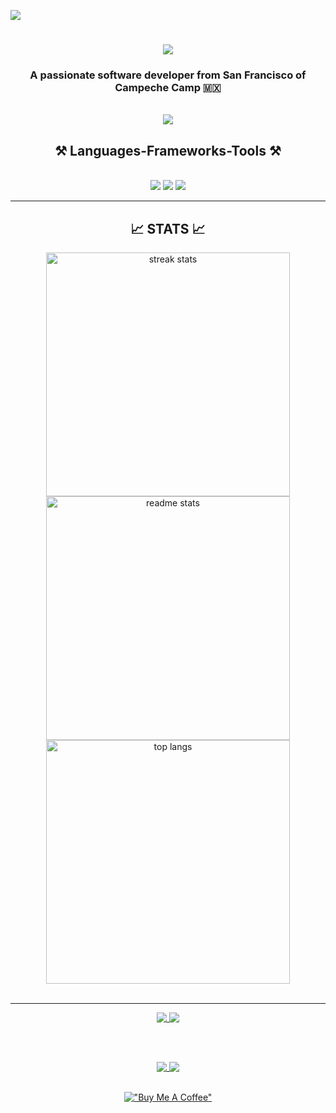 [![](https://visitcount.itsvg.in/api?id=Brayan-chan&label=Profile%20Views&color=12&icon=1&pretty=false)](https://visitcount.itsvg.in)

<h1 align="center">
  <a href="https://git.io/typing-svg">
    <img src="https://readme-typing-svg.herokuapp.com/?font=Righteous&size=35&center=true&vCenter=true&width=500&height=70&duration=4000&lines=H1+There!+👋;+I'm+Brayan+Chan!;" />
  </a>
</h1>

<h3 align="center">A passionate software developer from San Francisco of Campeche Camp 🇲🇽</h3>

<br/>

<div align="center">
  <a href="mailto:al071392@uacam.mx">
    <img src="https://img.shields.io/badge/Gmail-333333?style=for-the-badge&logo=gmail&logoColor=red" target="_blank" />
  </a>
</div>



<h2 align="center">⚒️ Languages-Frameworks-Tools ⚒️</h2>
<br/>
<div align="center">
    <img src="https://skillicons.dev/icons?i=bootstrap,html,css,vscode,github,figma,git,dart,supabase" />
    <img src="https://skillicons.dev/icons?i=python,cpp,javascript,java,mysql,flutter,php,astro,firebase" />
<img src="https://skillicons.dev/icons?i=npm,bun,tailwind,nextjs" /><br>
</div>

<hr/>
<h2 align="center">📈  STATS  📈</h2>
<div align="center">

<img width=390 src="https://github-readme-streak-stats-salesp07.vercel.app/?user=Brayan-chan&count_private=true&theme=react&border_radius=10" alt="streak stats"/>

<br/>

<img width=390 src="https://github-readme-stats.vercel.app/api?username=Brayan-chan&count_private=true&show_icons=true&theme=react&rank_icon=github&border_radius=10" alt="readme stats" />

<br/>

<img width=390 align="center" src="https://github-readme-stats.vercel.app/api/top-langs/?username=Brayan-chan&hide=HTML&langs_count=8&layout=compact&theme=react&border_radius=10&size_weight=0.5&count_weight=0.5&exclude_repo=github-readme-stats" alt="top langs" />

</div>

<br/>
<hr/>

<div align="center">
  
<a href="https://github.com/Brayan-chan/MIMO-HTML">
  <img align="top" src="https://github-readme-stats.vercel.app/api/pin/?username=Brayan-chan&repo=MIMO-HTML&layout=compact&theme=react&&border_radius=10&size_weight=0.5&count_weight=0.5&show_owner=true" />
</a>

<a href="https://github.com/Brayan-chan/notefiles">
  <img align="top" src="https://github-readme-stats.vercel.app/api/pin/?username=Brayan-chan&repo=notefiles&layout=compact&theme=react&&border_radius=10&size_weight=0.5&count_weight=0.5&show_owner=true" />
</a>

<br><br>

<a href="https://github.com/Brayan-chan/InvestigacionOperaciones">
  <img align="top" src="https://github-readme-stats.vercel.app/api/pin/?username=Brayan-chan&repo=InvestigacionOperaciones&layout=compact&theme=react&&border_radius=10&size_weight=0.5&count_weight=0.5&show_owner=true" />
</a>

<a href="https://github.com/Brayan-chan/starnote">
  <img align="top" src="https://github-readme-stats.vercel.app/api/pin/?username=Brayan-chan&repo=starnote&layout=compact&theme=react&&border_radius=10&size_weight=0.5&count_weight=0.5&show_owner=true" />
</a>

</div>

<div align="center"><br>

[!["Buy Me A Coffee"](https://www.buymeacoffee.com/assets/img/custom_images/purple_img.png)](https://buymeacoffee.com/brayanchan)

</div>

